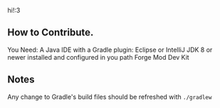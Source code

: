 hi!:3
## How to Contribute.
You Need:
A Java IDE with a Gradle plugin: Eclipse or IntelliJ
JDK 8 or newer installed and configured in you path
Forge Mod Dev Kit
## Notes
Any change to Gradle's build files should be refreshed with `./gradlew`
